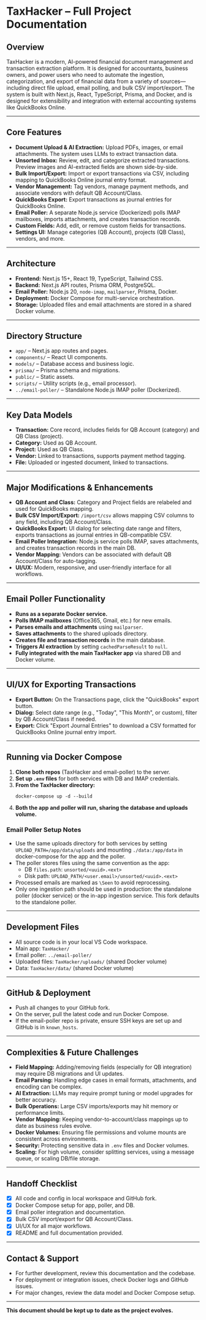 # TaxHacker – Full Project Documentation

## Overview

TaxHacker is a modern, AI-powered financial document management and transaction extraction platform. It is designed for accountants, business owners, and power users who need to automate the ingestion, categorization, and export of financial data from a variety of sources—including direct file upload, email polling, and bulk CSV import/export. The system is built with Next.js, React, TypeScript, Prisma, and Docker, and is designed for extensibility and integration with external accounting systems like QuickBooks Online.

---

## Core Features

- **Document Upload & AI Extraction:** Upload PDFs, images, or email attachments. The system uses LLMs to extract transaction data.
- **Unsorted Inbox:** Review, edit, and categorize extracted transactions. Preview images and AI-extracted fields are shown side-by-side.
- **Bulk Import/Export:** Import or export transactions via CSV, including mapping to QuickBooks Online journal entry format.
- **Vendor Management:** Tag vendors, manage payment methods, and associate vendors with default QB Account/Class.
- **QuickBooks Export:** Export transactions as journal entries for QuickBooks Online.
- **Email Poller:** A separate Node.js service (Dockerized) polls IMAP mailboxes, imports attachments, and creates transaction records.
- **Custom Fields:** Add, edit, or remove custom fields for transactions.
- **Settings UI:** Manage categories (QB Account), projects (QB Class), vendors, and more.

---

## Architecture

- **Frontend:** Next.js 15+, React 19, TypeScript, Tailwind CSS.
- **Backend:** Next.js API routes, Prisma ORM, PostgreSQL.
- **Email Poller:** Node.js 20, `node-imap`, `mailparser`, Prisma, Docker.
- **Deployment:** Docker Compose for multi-service orchestration.
- **Storage:** Uploaded files and email attachments are stored in a shared Docker volume.

---

## Directory Structure

- `app/` – Next.js app routes and pages.
- `components/` – React UI components.
- `models/` – Database access and business logic.
- `prisma/` – Prisma schema and migrations.
- `public/` – Static assets.
- `scripts/` – Utility scripts (e.g., email processor).
- `../email-poller/` – Standalone Node.js IMAP poller (Dockerized).

---

## Key Data Models

- **Transaction:** Core record, includes fields for QB Account (category) and QB Class (project).
- **Category:** Used as QB Account.
- **Project:** Used as QB Class.
- **Vendor:** Linked to transactions, supports payment method tagging.
- **File:** Uploaded or ingested document, linked to transactions.

---

## Major Modifications & Enhancements

- **QB Account and Class:** Category and Project fields are relabeled and used for QuickBooks mapping.
- **Bulk CSV Import/Export:** `/import/csv` allows mapping CSV columns to any field, including QB Account/Class.
- **QuickBooks Export:** UI dialog for selecting date range and filters, exports transactions as journal entries in QB-compatible CSV.
- **Email Poller Integration:** Node.js service polls IMAP, saves attachments, and creates transaction records in the main DB.
- **Vendor Mapping:** Vendors can be associated with default QB Account/Class for auto-tagging.
- **UI/UX:** Modern, responsive, and user-friendly interface for all workflows.

---

## Email Poller Functionality

- **Runs as a separate Docker service.**
- **Polls IMAP mailboxes** (Office365, Gmail, etc.) for new emails.
- **Parses emails and attachments** using `mailparser`.
- **Saves attachments** to the shared uploads directory.
- **Creates file and transaction records** in the main database.
- **Triggers AI extraction** by setting `cachedParseResult` to `null`.
- **Fully integrated with the main TaxHacker app** via shared DB and Docker volume.

---

## UI/UX for Exporting Transactions

- **Export Button:** On the Transactions page, click the "QuickBooks" export button.
- **Dialog:** Select date range (e.g., "Today", "This Month", or custom), filter by QB Account/Class if needed.
- **Export:** Click "Export Journal Entries" to download a CSV formatted for QuickBooks Online journal entry import.

---

## Running via Docker Compose

1. **Clone both repos** (TaxHacker and email-poller) to the server.
2. **Set up `.env` files** for both services with DB and IMAP credentials.
3. **From the TaxHacker directory:**
   ```
   docker-compose up -d --build
   ```
4. **Both the app and poller will run, sharing the database and uploads volume.**

### Email Poller Setup Notes

- Use the same uploads directory for both services by setting `UPLOAD_PATH=/app/data/uploads` and mounting `./data:/app/data` in docker-compose for the app and the poller.
- The poller stores files using the same convention as the app:
  - DB `files.path`: `unsorted/<uuid>.<ext>`
  - Disk path: `UPLOAD_PATH/<user.email>/unsorted/<uuid>.<ext>`
- Processed emails are marked as `\Seen` to avoid reprocessing.
- Only one ingestion path should be used in production: the standalone poller (docker service) or the in-app ingestion service. This fork defaults to the standalone poller.

---

## Development Files

- All source code is in your local VS Code workspace.
- Main app: `TaxHacker/`
- Email poller: `../email-poller/`
- Uploaded files: `TaxHacker/uploads/` (shared Docker volume)
- Data: `TaxHacker/data/` (shared Docker volume)

---

## GitHub & Deployment

- Push all changes to your GitHub fork.
- On the server, pull the latest code and run Docker Compose.
- If the email-poller repo is private, ensure SSH keys are set up and GitHub is in `known_hosts`.

---

## Complexities & Future Challenges

- **Field Mapping:** Adding/removing fields (especially for QB integration) may require DB migrations and UI updates.
- **Email Parsing:** Handling edge cases in email formats, attachments, and encoding can be complex.
- **AI Extraction:** LLMs may require prompt tuning or model upgrades for better accuracy.
- **Bulk Operations:** Large CSV imports/exports may hit memory or performance limits.
- **Vendor Mapping:** Keeping vendor-to-account/class mappings up to date as business rules evolve.
- **Docker Volumes:** Ensuring file permissions and volume mounts are consistent across environments.
- **Security:** Protecting sensitive data in `.env` files and Docker volumes.
- **Scaling:** For high volume, consider splitting services, using a message queue, or scaling DB/file storage.

---

## Handoff Checklist

- [x] All code and config in local workspace and GitHub fork.
- [x] Docker Compose setup for app, poller, and DB.
- [x] Email poller integration and documentation.
- [x] Bulk CSV import/export for QB Account/Class.
- [x] UI/UX for all major workflows.
- [x] README and full documentation provided.

---

## Contact & Support

- For further development, review this documentation and the codebase.
- For deployment or integration issues, check Docker logs and GitHub issues.
- For major changes, review the data model and Docker Compose setup.

---

**This document should be kept up to date as the project evolves.**
